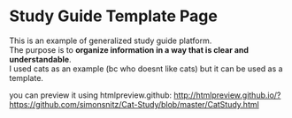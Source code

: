 # Study Guide Template Page
This is an example of generalized study guide platform. <br>
The purpose is to <b>organize information in a way that is clear and understandable</b>. <br>
I used cats as an example (bc who doesnt like cats) but it can be used as a template.

you can preview it using htmlpreview.github:
http://htmlpreview.github.io/?https://github.com/simonsnitz/Cat-Study/blob/master/CatStudy.html
